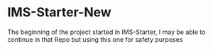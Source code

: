 # IMS-Starter-New
The beginning of the project started in IMS-Starter, I may be able to continue in that Repo but using this one for safety purposes
